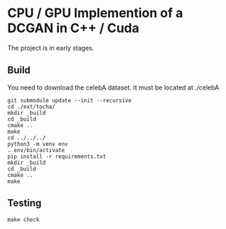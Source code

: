 # CPU / GPU Implemention of a DCGAN in C++ / Cuda

The project is in early stages.

## Build

You need to download the celebA dataset. 
It must  be located at ./celebA

```
git submodule update --init --recursive
cd ./ext/tocha/
mkdir _build
cd _build
cmake ..
make
cd ../../../
python3 -m venv env
. env/bin/activate
pip install -r requirements.txt
mkdir _build
cd _build
cmake ..
make
```


## Testing

```
make check
```
